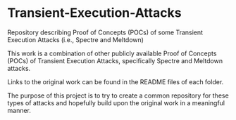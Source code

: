 # Transient-Execution-Attacks
Repository describing Proof of Concepts (POCs) of some Transient Execution Attacks (i.e., Spectre and Meltdown)

This work is a combination of other publicly available Proof of Concepts (POCs) of Transient Execution Attacks, specifically Spectre and Meltdown attacks.

Links to the original work can be found in the README files of each folder.

The purpose of this project is to try to create a common repository for these types of attacks and hopefully build upon the original work in a meaningful manner.

